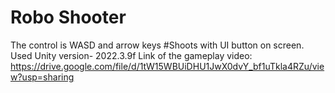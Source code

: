 # Robo Shooter
The control is WASD and arrow keys
#Shoots with UI button on screen.
Used Unity version- 2022.3.9f
Link of the gameplay video:  https://drive.google.com/file/d/1tW15WBUiDHU1JwX0dvY_bf1uTkla4RZu/view?usp=sharing
